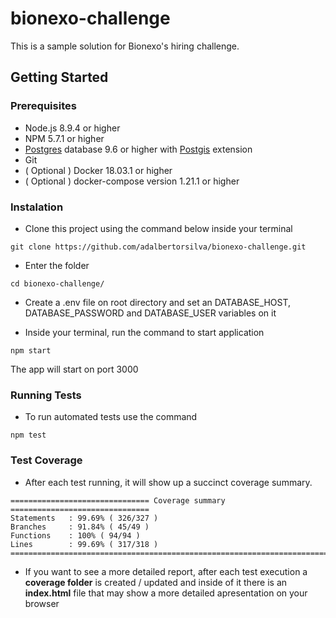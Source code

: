 # bionexo-challenge

This is a sample solution for Bionexo's hiring challenge.

## Getting Started

### Prerequisites

- Node.js 8.9.4 or higher
- NPM 5.7.1 or higher
- [Postgres](https://www.postgresql.org/download/) database 9.6 or higher with [Postgis](https://postgis.net/install/) extension
- Git
- ( Optional ) Docker 18.03.1 or higher
- ( Optional ) docker-compose version 1.21.1 or higher

### Instalation

- Clone this project using the command below inside your terminal

```
git clone https://github.com/adalbertorsilva/bionexo-challenge.git
```

-  Enter the folder

```
cd bionexo-challenge/
```

- Create a .env file on root directory and set an DATABASE_HOST, DATABASE_PASSWORD and DATABASE_USER variables on it

- Inside your terminal, run the command to start application

```
npm start
```

The app will start on port 3000

### Running Tests

- To run automated tests use the command

```
npm test
```

### Test Coverage

- After each test running, it will show up a succinct coverage summary.

```
=============================== Coverage summary ===============================
Statements   : 99.69% ( 326/327 )
Branches     : 91.84% ( 45/49 )
Functions    : 100% ( 94/94 )
Lines        : 99.69% ( 317/318 )
================================================================================
```
- If you want to see a more detailed report, after each test execution a **coverage folder** is created / updated and inside of it there is an **index.html** file that may show a more detailed apresentation on your browser
